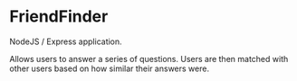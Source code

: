 # FriendFinder
NodeJS / Express application.

Allows users to answer a series of questions. Users are then matched with other users based on how similar their answers were.
